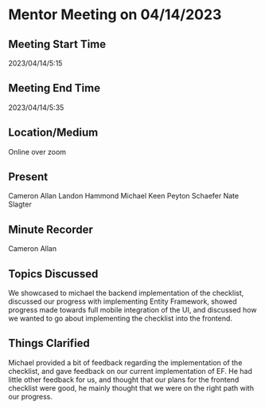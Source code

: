 # Mentor Meeting on 04/14/2023

## Meeting Start Time 

2023/04/14/5:15

## Meeting End Time

2023/04/14/5:35

## Location/Medium

Online over zoom

## Present

Cameron Allan
Landon Hammond
Michael Keen
Peyton Schaefer
Nate Slagter

## Minute Recorder

Cameron Allan

## Topics Discussed

We showcased to michael the backend implementation of the checklist, discussed our progress with implementing Entity Framework, showed progress made towards full mobile integration of the UI, and discussed how we wanted to go about implementing the checklist into the frontend.

## Things Clarified

Michael provided a bit of feedback regarding the implementation of the checklist, and gave feedback on our current implementation of EF. He had little other feedback for us, and thought that our plans for the frontend checklist were good, he mainly thought that we were on the right path with our progress.
